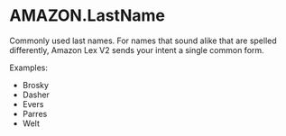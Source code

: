 # AMAZON\.LastName<a name="built-in-slot-last-name"></a>

Commonly used last names\. For names that sound alike that are spelled differently, Amazon Lex V2 sends your intent a single common form\.

Examples:
+ Brosky
+ Dasher
+ Evers
+ Parres
+ Welt